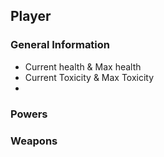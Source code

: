 ## Player

### General Information
- Current health & Max health
- Current Toxicity & Max Toxicity
- 

### Powers

### Weapons

